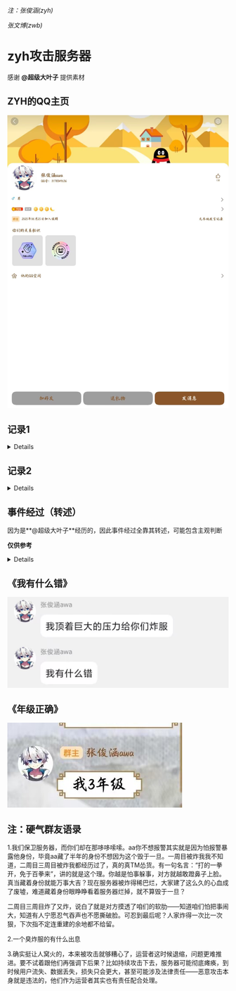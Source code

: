 *注：张俊涵(zyh)*

*张文博(zwb)*

# zyh攻击服务器

感谢 **@超级大叶子** 提供素材

## ZYH的QQ主页

![](/others/zyh/QQ.jpg)

## 记录1

<details>

![](/others/zyh/记录1-1.jpg)
![](/others/zyh/记录1-2.jpg)

</details>

## 记录2

<details>

![](/others/zyh/记录2-1.jpg)
![](/others/zyh/记录2-2.jpg)

</details>

## 事件经过（转述）

因为是**@超级大叶子**经历的，因此事件经过全靠其转述，可能包含主观判断

**仅供参考**

<details>

![](/others/zyh/经过（转述）.png)
![](/others/zyh/邮件封面.jpg)

</details>

## 《我有什么错》

![](/others/zyh/炸服有什么错.jpg)

## 《年级正确》

![](/others/zyh/三年级.jpg)

## 注：硬气群友语录

1.我们保卫服务器，而你们却在那哆哆嗦嗦。aa你不想报警其实就是因为怕报警暴露他身份，毕竟aa藏了半年的身份不想因为这个毁于一旦。一周目被炸我我不知道，二周目三周目被炸我都经历过了，真的真TM怂货。有一句名言：“打的一拳开，免于百拳来”，讲的就是这个理。你越是怕事躲事，对方就越敢蹬鼻子上脸。真当藏着身份就能万事大吉？现在服务器被炸得稀巴烂，大家建了这么久的心血成了废墟，难道藏着身份眼睁睁看着服务器烂掉，就不算毁于一旦？

二周目三周目炸了又炸，说白了就是对方摸透了咱们的软肋——知道咱们怕把事闹大，知道有人宁愿忍气吞声也不愿撕破脸。可忍到最后呢？人家炸得一次比一次狠，下次指不定连重建的余地都不给留。

2.一个臭炸服的有什么出息

3.确实挺让人窝火的，本来被攻击就够糟心了，运营者这时候退缩，问题更难推进。要不试着跟他们再强调下后果？比如持续攻击下去，服务器可能彻底瘫痪，到时候用户流失、数据丢失，损失只会更大，甚至可能涉及法律责任——恶意攻击本身就是违法的，他们作为运营者其实也有责任配合处理。